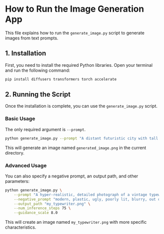 # How to Run the Image Generation App

This file explains how to run the `generate_image.py` script to generate images from text prompts.

## 1. Installation

First, you need to install the required Python libraries. Open your terminal and run the following command:

```bash
pip install diffusers transformers torch accelerate
```

## 2. Running the Script

Once the installation is complete, you can use the `generate_image.py` script.

### Basic Usage

The only required argument is `--prompt`.

```bash
python generate_image.py --prompt "A distant futuristic city with tall buildings, flying vehicles, and a soft, glowing ambiance."
```

This will generate an image named `generated_image.png` in the current directory.

### Advanced Usage

You can also specify a negative prompt, an output path, and other parameters:

```bash
python generate_image.py \
    --prompt "A hyper-realistic, detailed photograph of a vintage typewriter on a wooden desk, with a cup of coffee and a stack of old books next to it. The lighting is warm and soft." \
    --negative_prompt "modern, plastic, ugly, poorly lit, blurry, out of focus" \
    --output_path "my_typewriter.png" \
    --num_inference_steps 75 \
    --guidance_scale 8.0
```

This will create an image named `my_typewriter.png` with more specific characteristics.

```